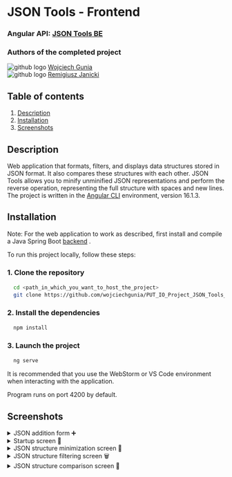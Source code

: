# JSON Tools - Frontend

### Angular API: [JSON Tools BE](https://github.com/wojciechgunia/PUT_IO_Project_JSON_Tools)

### Authors of the completed project
<img src="https://skillicons.dev/icons?i=github" height="25" alt="github logo"/> [Wojciech Gunia](https://github.com/wojciechgunia)<br>
<img src="https://skillicons.dev/icons?i=github" height="25" alt="github logo"/> [Remigiusz Janicki](https://github.com/TheRemekk)
## Table of contents

1. [Description](#l1)
2. [Installation](#l2)
3. [Screenshots](#l3)

<a id="l1"></a>
## Description

Web application that formats, filters, and displays data structures stored in JSON format. It also compares these structures with each other. 
JSON Tools allows you to minify unminified JSON representations and perform the reverse operation, representing the full structure with spaces and new lines. 
The project is written in the  [Angular CLI](https://github.com/angular/angular-cli) environment, version 16.1.3.

<a id="l2"></a>
## Installation

Note: For the web application to work as described, first install and compile a Java Spring Boot [backend](https://github.com/wojciechgunia/PUT_IO_Project_JSON_Tools) .

To run this project locally, follow these steps:

### 1. Clone the repository
```bash
  cd <path_in_which_you_want_to_host_the_project>
  git clone https://github.com/wojciechgunia/PUT_IO_Project_JSON_Tools_FE
  ``` 

### 2. Install the dependencies
```bash
  npm install
  ``` 

### 3. Launch the project
```bash
  ng serve  
  ```

It is recommended that you use the WebStorm or VS Code environment when interacting with the application.

Program runs on port 4200 by default.

<a id="l3"></a>
## Screenshots

<details>
  <summary> JSON addition form ➕</summary>
  <img src="screenshots/JSON Tools s1.PNG" alt="JSON addition form"/>
</details>

<details>
  <summary>Startup screen 🚩</summary>
  <img src="screenshots/JSON Tools s2.PNG" alt="Startup screen"/>
</details>

<details>
  <summary>JSON structure minimization screen 🧬</summary>
  <img src="screenshots/JSON Tools s3.PNG" alt="JSON structure minimization screen"/>
</details>

<details>
  <summary>JSON structure filtering screen 🗑</summary>
  <img src="screenshots/JSON Tools s4.PNG" alt="JSON structure filtering screen"/>
</details>

<details>
  <summary>JSON structure comparison screen 🎎</summary>
  <img src="screenshots/JSON Tools s5.PNG" alt="JSON structure comparison screen"/>
</details>
